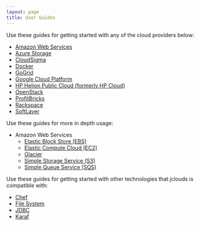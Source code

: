 ```yaml
---
layout: page
title: User Guides
---
```


Use these guides for getting started with any of the cloud providers below:

* [Amazon Web Services](aws)
* [Azure Storage](azure-storage)
* [CloudSigma](cloudsigma)
* [Docker](docker)
* [GoGrid](go-grid)
* [Google Cloud Platform](google)
* [HP Helion Public Cloud (formerly HP Cloud)](hpcloud)
* [OpenStack](openstack)
* [ProfitBricks](profitbricks)
* [Rackspace](rackspace)
* [SoftLayer](softlayer)

Use these guides for more in depth usage:

* Amazon Web Services
    * [Elastic Block Store (EBS)](aws-ebs)
    * [Elastic Compute Cloud (EC2)](aws-ec2)
    * [Glacier](glacier)
    * [Simple Storage Service (S3)](aws-s3)
    * [Simple Queue Service (SQS)](aws-sqs)

Use these guides for getting started with other technologies that jclouds is compatible with:

* [Chef](chef)
* [File System](filesystem)
* [JDBC](jdbc)
* [Karaf](karaf)
